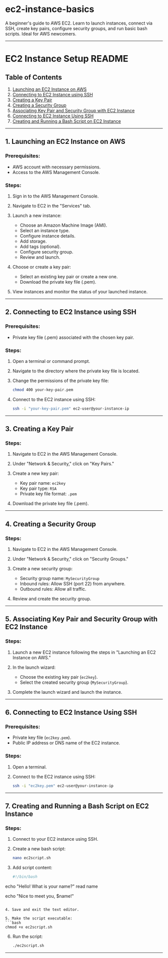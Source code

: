 # ec2-instance-basics
A beginner's guide to AWS EC2. Learn to launch instances, connect via SSH, create key pairs, configure security groups, and run basic bash scripts. Ideal for AWS newcomers.

---

# EC2 Instance Setup README

## Table of Contents

1. [Launching an EC2 Instance on AWS](#1-launching-an-ec2-instance-on-aws)
2. [Connecting to EC2 Instance using SSH](#2-connecting-to-ec2-instance-using-ssh)
3. [Creating a Key Pair](#3-creating-a-key-pair)
4. [Creating a Security Group](#4-creating-a-security-group)
5. [Associating Key Pair and Security Group with EC2 Instance](#5-associating-key-pair-and-security-group-with-ec2-instance)
6. [Connecting to EC2 Instance Using SSH](#6-connecting-to-ec2-instance-using-ssh)
7. [Creating and Running a Bash Script on EC2 Instance](#7-creating-and-running-a-bash-script-on-ec2-instance)

---

## 1. Launching an EC2 Instance on AWS

### Prerequisites:

- AWS account with necessary permissions.
- Access to the AWS Management Console.

### Steps:

1. Sign in to the AWS Management Console.

2. Navigate to EC2 in the "Services" tab.

3. Launch a new instance:
   - Choose an Amazon Machine Image (AMI).
   - Select an instance type.
   - Configure instance details.
   - Add storage.
   - Add tags (optional).
   - Configure security group.
   - Review and launch.

4. Choose or create a key pair:
   - Select an existing key pair or create a new one.
   - Download the private key file (.pem).

5. View instances and monitor the status of your launched instance.

---

## 2. Connecting to EC2 Instance using SSH

### Prerequisites:

- Private key file (.pem) associated with the chosen key pair.

### Steps:

1. Open a terminal or command prompt.

2. Navigate to the directory where the private key file is located.

3. Change the permissions of the private key file:
   ```bash
   chmod 400 your-key-pair.pem
   ```

4. Connect to the EC2 instance using SSH:
   ```bash
   ssh -i "your-key-pair.pem" ec2-user@your-instance-ip
   ```

---

## 3. Creating a Key Pair

### Steps:

1. Navigate to EC2 in the AWS Management Console.

2. Under "Network & Security," click on "Key Pairs."

3. Create a new key pair:
   - Key pair name: `ec2key`
   - Key pair type: `RSA`
   - Private key file format: `.pem`

4. Download the private key file (.pem).

---

## 4. Creating a Security Group

### Steps:

1. Navigate to EC2 in the AWS Management Console.

2. Under "Network & Security," click on "Security Groups."

3. Create a new security group:
   - Security group name: `MySecurityGroup`
   - Inbound rules: Allow SSH (port 22) from anywhere.
   - Outbound rules: Allow all traffic.

4. Review and create the security group.

---

## 5. Associating Key Pair and Security Group with EC2 Instance

### Steps:

1. Launch a new EC2 instance following the steps in "Launching an EC2 Instance on AWS."

2. In the launch wizard:
   - Choose the existing key pair (`ec2key`).
   - Select the created security group (`MySecurityGroup`).

3. Complete the launch wizard and launch the instance.

---

## 6. Connecting to EC2 Instance Using SSH

### Prerequisites:

- Private key file (`ec2key.pem`).
- Public IP address or DNS name of the EC2 instance.

### Steps:

1. Open a terminal.

2. Connect to the EC2 instance using SSH:
   ```bash
   ssh -i "ec2key.pem" ec2-user@your-instance-ip
   ```

---

## 7. Creating and Running a Bash Script on EC2 Instance

### Steps:

1. Connect to your EC2 instance using SSH.

2. Create a new bash script:
   ```bash
   nano ec2script.sh
   ```

3. Add script content:
   ```bash
   #!/bin/bash

  echo "Hello! What is your name?"
  read name

  echo "Nice to meet you, $name!"

   ```

4. Save and exit the text editor.

5. Make the script executable:
   ```bash
   chmod +x ec2script.sh
   ```

6. Run the script:
   ```bash
   ./ec2script.sh
   ```

---
